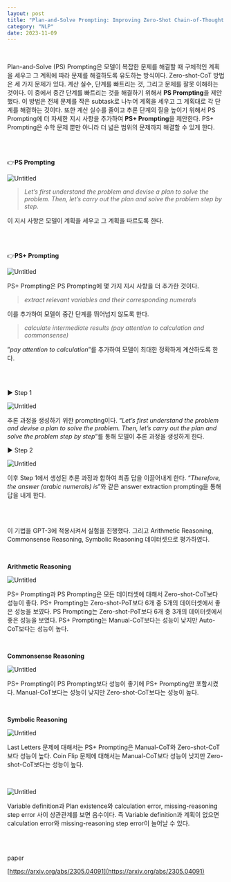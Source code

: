 ```yaml
---
layout: post
title: "Plan-and-Solve Prompting: Improving Zero-Shot Chain-of-Thought Reasoning by Large Language Models"
category: "NLP"
date: 2023-11-09
---
```


<br>


Plan-and-Solve (PS) Prompting은 모델이 복잡한 문제를 해결할 때 구체적인 계획을 세우고 그 계획에 따라 문제를 해결하도록 유도하는 방식이다. Zero-shot-CoT 방법은 세 가지 문제가 있다. 계산 실수, 단계를 빠트리는 것, 그리고 문제를 잘못 이해하는 것이다. 이 중에서 중간 단계를 빠트리는 것을 해결하기 위해서 **PS Prompting**을 제안했다. 이 방법은 전체 문제를 작은 subtask로 나누어 계획을 세우고 그 계획대로 각 단계를 해결하는 것이다. 또한 계산 실수를 줄이고 추론 단계의 질을 높이기 위해서 PS Prompting에 더 자세한 지시 사항을 추가하여 **PS+ Prompting**을 제안한다. PS+ Prompting은 수학 문제 뿐만 아니라 더 넓은 범위의 문제까지 해결할 수 있게 한다.

<br>
<br>


👉**PS Prompting**

![Untitled](/assets/Plan-and-Solve%20Prompting%20Improving%20Zero-Shot%20Chain%20110e862b3c9d4de7beba672a80fd43fa/Untitled.png)

> *Let’s first understand the problem and devise a plan to solve the problem. Then, let’s carry out the plan and solve the problem step by step.*
> 

이 지시 사항은 모델이 계획을 세우고 그 계획을 따르도록 한다. 

<br>
<br>


👉**PS+ Prompting**

![Untitled](/assets/Plan-and-Solve%20Prompting%20Improving%20Zero-Shot%20Chain%20110e862b3c9d4de7beba672a80fd43fa/Untitled%201.png)

PS+ Prompting은 PS Prompting에 몇 가지 지시 사항을 더 추가한 것이다.

> *extract relevant variables and their corresponding numerals*
> 

이를 추가하여 모델이 중간 단계를 뛰어넘지 않도록 한다.

> *calculate intermediate results (pay attention to calculation and commonsense)*
> 

”*pay attention to calculation*”를 추가하여 모델이 최대한 정확하게 계산하도록 한다.

<br>
<br>


▶️ Step 1

![Untitled](/assets/Plan-and-Solve%20Prompting%20Improving%20Zero-Shot%20Chain%20110e862b3c9d4de7beba672a80fd43fa/Untitled%202.png)

추론 과정을 생성하기 위한 prompting이다. “*Let’s first understand the problem and devise a plan to solve the problem. Then, let’s carry out the plan and solve the problem step by step*”를 통해 모델이 추론 과정을 생성하게 한다.

▶️ Step 2

![Untitled](/assets/Plan-and-Solve%20Prompting%20Improving%20Zero-Shot%20Chain%20110e862b3c9d4de7beba672a80fd43fa/Untitled%203.png)

이후 Step 1에서 생성된 추론 과정과 합하여 최종 답을 이끌어내게 한다. “*Therefore, the answer (arabic numerals) is*”와 같은 answer extraction prompting을 통해 답을 내게 한다.

<br>
<br>



이 기법을 GPT-3에 적용시켜서 실험을 진행했다. 그리고 Arithmetic Reasoning, Commonsense Reasoning, Symbolic Reasoning 데이터셋으로 평가하였다.

<br>

**Arithmetic Reasoning**

![Untitled](/assets/Plan-and-Solve%20Prompting%20Improving%20Zero-Shot%20Chain%20110e862b3c9d4de7beba672a80fd43fa/Untitled%204.png)

PS+ Prompting과 PS Prompting은 모든 데이터셋에 대해서 Zero-shot-CoT보다 성능이 좋다. PS+ Prompting는 Zero-shot-PoT보다 6개 중 5개의 데이터셋에서 좋은 성능을 보였다. PS Prompting는 Zero-shot-PoT보다 6개 중 3개의 데이터셋에서 좋은 성능을 보였다. PS+ Prompting는 Manual-CoT보다는 성능이 낮지만 Auto-CoT보다는 성능이 높다. 

<br>

**Commonsense Reasoning**

![Untitled](/assets/Plan-and-Solve%20Prompting%20Improving%20Zero-Shot%20Chain%20110e862b3c9d4de7beba672a80fd43fa/Untitled%205.png)

PS+ Prompting이 PS Prompting보다 성능이 좋기에 PS+ Prompting만 포함시켰다. Manual-CoT보다는 성능이 낮지만 Zero-shot-CoT보다는 성능이 높다.

<br>

**Symbolic Reasoning**

![Untitled](/assets/Plan-and-Solve%20Prompting%20Improving%20Zero-Shot%20Chain%20110e862b3c9d4de7beba672a80fd43fa/Untitled%206.png)

Last Letters 문제에 대해서는 PS+ Prompting은 Manual-CoT와 Zero-shot-CoT보다 성능이 높다. Coin Flip 문제에 대해서는 Manual-CoT보다 성능이 낮지만 Zero-shot-CoT보다는 성능이 높다.

<br>

![Untitled](/assets/Plan-and-Solve%20Prompting%20Improving%20Zero-Shot%20Chain%20110e862b3c9d4de7beba672a80fd43fa/Untitled%207.png)

Variable definition과 Plan existence와 calculation error, missing-reasoning step error 사이 상관관계를 보면 음수이다. 즉 Variable definition과 계획이 없으면 calculation error와 missing-reasoning step error이 늘어날 수 있다.

<br>
<br>

paper

[https://arxiv.org/abs/2305.04091](https://arxiv.org/abs/2305.04091)